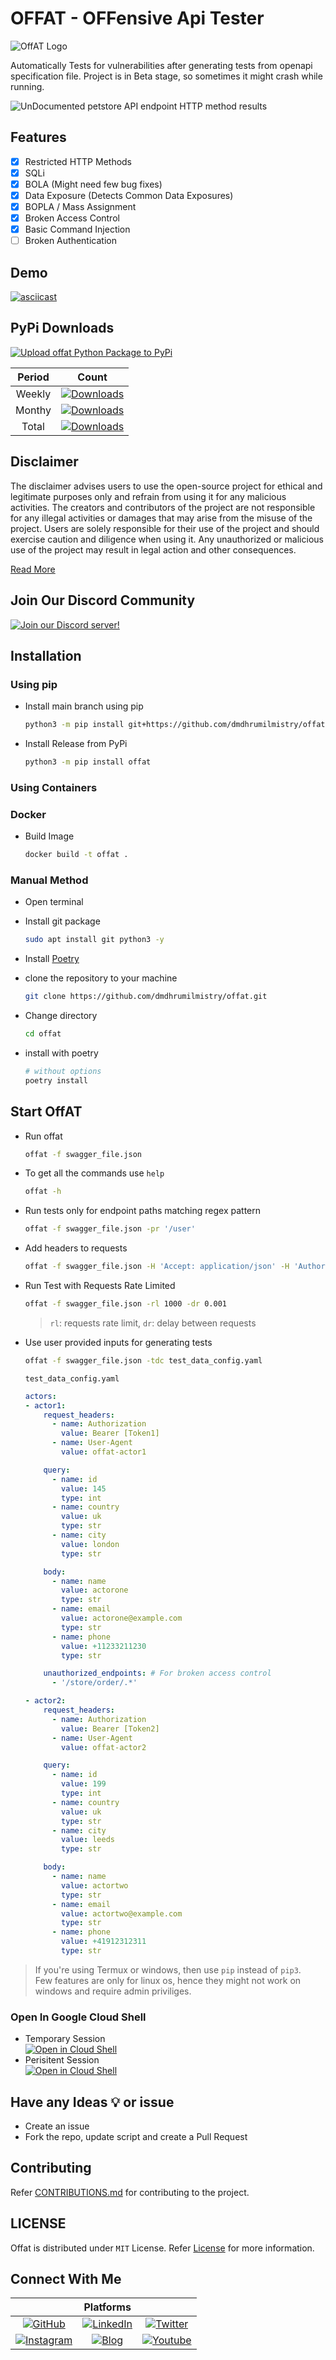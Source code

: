 # OFFAT - OFFensive Api Tester

![OffAT Logo](./.images/logos/offat.png)

Automatically Tests for vulnerabilities after generating tests from openapi specification file. Project is in Beta stage, so sometimes it might crash while running.

![UnDocumented petstore API endpoint HTTP method results](./.images/tests/offat-v0.5.0.png)

## Features

- [X] Restricted HTTP Methods
- [X] SQLi
- [X] BOLA (Might need few bug fixes)
- [X] Data Exposure (Detects Common Data Exposures)
- [X] BOPLA / Mass Assignment
- [X] Broken Access Control
- [X] Basic Command Injection
- [ ] Broken Authentication

## Demo

[![asciicast](https://asciinema.org/a/9MSwl7UafIVT3iJn13OcvWXeF.svg)](https://asciinema.org/a/9MSwl7UafIVT3iJn13OcvWXeF)

## PyPi Downloads

[![Upload offat Python Package to PyPi](https://github.com/dmdhrumilmistry/offat/actions/workflows/pypi-publish.yml/badge.svg)](https://github.com/dmdhrumilmistry/offat/actions/workflows/pypi-publish.yml)

|Period|Count|
|:----:|:---:|
|Weekly|[![Downloads](https://static.pepy.tech/personalized-badge/offat?period=week&units=international_system&left_color=black&right_color=orange&left_text=Downloads)](https://pepy.tech/project/offat)|
|Monthy|[![Downloads](https://static.pepy.tech/personalized-badge/offat?period=month&units=international_system&left_color=black&right_color=orange&left_text=Downloads)](https://pepy.tech/project/offat)|
|Total|[![Downloads](https://static.pepy.tech/personalized-badge/offat?period=total&units=international_system&left_color=black&right_color=orange&left_text=Downloads)](https://pepy.tech/project/offat)|

## Disclaimer

The disclaimer advises users to use the open-source project for ethical and legitimate purposes only and refrain from using it for any malicious activities. The creators and contributors of the project are not responsible for any illegal activities or damages that may arise from the misuse of the project. Users are solely responsible for their use of the project and should exercise caution and diligence when using it. Any unauthorized or malicious use of the project may result in legal action and other consequences.

[Read More](./DISCLAIMER.md)

## Join Our Discord Community

[![Join our Discord server!](https://invidget.switchblade.xyz/DJrnAg4nv2)](http://discord.gg/DJrnAg4nv2)

## Installation

### Using pip

- Install main branch using pip

  ```bash
  python3 -m pip install git+https://github.com/dmdhrumilmistry/offat.git
  ```

- Install Release from PyPi

  ```bash
  python3 -m pip install offat
  ```

### Using Containers

### Docker

- Build Image

  ```bash
  docker build -t offat .
  ```

### Manual Method

- Open terminal

- Install git package

  ```bash
  sudo apt install git python3 -y
  ```

- Install [Poetry](https://python-poetry.org/docs/master#installing-with-the-official-installer)

- clone the repository to your machine

  ```bash
  git clone https://github.com/dmdhrumilmistry/offat.git
  ```

- Change directory

  ```bash
  cd offat
  ```

- install with poetry

  ```bash
  # without options
  poetry install
  ```

## Start OffAT

- Run offat

  ```bash
  offat -f swagger_file.json
  ```

- To get all the commands use `help`

  ```bash
  offat -h
  ```

- Run tests only for endpoint paths matching regex pattern

  ```bash
  offat -f swagger_file.json -pr '/user'
  ```

- Add headers to requests

  ```bash
  offat -f swagger_file.json -H 'Accept: application/json' -H 'Authorization: Bearer YourJWTToken'
  ```

- Run Test with Requests Rate Limited

  ```bash
  offat -f swagger_file.json -rl 1000 -dr 0.001
  ```

  > `rl`: requests rate limit, `dr`: delay between requests

- Use user provided inputs for generating tests

  ```bash
  offat -f swagger_file.json -tdc test_data_config.yaml
  ```

  `test_data_config.yaml`
  
  ```yaml
  actors:
  - actor1:
      request_headers:
        - name: Authorization
          value: Bearer [Token1]
        - name: User-Agent
          value: offat-actor1

      query:
        - name: id
          value: 145
          type: int
        - name: country
          value: uk
          type: str
        - name: city
          value: london
          type: str

      body:
        - name: name
          value: actorone
          type: str
        - name: email
          value: actorone@example.com
          type: str
        - name: phone
          value: +11233211230
          type: str

      unauthorized_endpoints: # For broken access control
        - '/store/order/.*'

  - actor2:
      request_headers:
        - name: Authorization
          value: Bearer [Token2]
        - name: User-Agent
          value: offat-actor2

      query:
        - name: id
          value: 199
          type: int
        - name: country
          value: uk
          type: str
        - name: city
          value: leeds
          type: str

      body:
        - name: name
          value: actortwo
          type: str
        - name: email
          value: actortwo@example.com
          type: str
        - name: phone
          value: +41912312311
          type: str
  ```

> If you're using Termux or windows, then use `pip` instead of `pip3`.  
> Few features are only for linux os, hence they might not work on windows and require admin priviliges.

### Open In Google Cloud Shell

- Temporary Session  
  [![Open in Cloud Shell](https://gstatic.com/cloudssh/images/open-btn.svg)](https://shell.cloud.google.com/cloudshell/editor?cloudshell_git_repo=https://github.com/dmdhrumilmistry/offat.git&ephemeral=true&show=terminal&cloudshell_print=./DISCLAIMER.md)
- Perisitent Session  
  [![Open in Cloud Shell](https://gstatic.com/cloudssh/images/open-btn.svg)](https://shell.cloud.google.com/cloudshell/editor?cloudshell_git_repo=https://github.com/dmdhrumilmistry/offat.git&ephemeral=false&show=terminal&cloudshell_print=./DISCLAIMER.md)

## Have any Ideas 💡 or issue

- Create an issue
- Fork the repo, update script and create a Pull Request

## Contributing

Refer [CONTRIBUTIONS.md](/.github/CONTRIBUTING.md) for contributing to the project.

## LICENSE

Offat is distributed under `MIT` License. Refer [License](/LICENSE) for more information.

## Connect With Me

|                                                                                                                       |                                                       Platforms                                                       |                                                                                                                                        |
| :-------------------------------------------------------------------------------------------------------------------: | :-------------------------------------------------------------------------------------------------------------------: | :------------------------------------------------------------------------------------------------------------------------------------: |
|       [![GitHub](https://img.shields.io/badge/Github-dmdhrumilmistry-333)](https://github.com/dmdhrumilmistry)        | [![LinkedIn](https://img.shields.io/badge/LinkedIn-Dhrumil%20Mistry-4078c0)](https://linkedin.com/in/dmdhrumilmistry) |             [![Twitter](https://img.shields.io/badge/Twitter-dmdhrumilmistry-4078c0)](https://twitter.com/dmdhrumilmistry)             |
| [![Instagram](https://img.shields.io/badge/Instagram-dmdhrumilmistry-833ab4)](https://instagram.com/dmdhrumilmistry/) |     [![Blog](https://img.shields.io/badge/Blog-Dhrumil%20Mistry-bd2c00)](https://dmdhrumilmistry.github.io/blog)      | [![Youtube](https://img.shields.io/badge/YouTube-Dhrumil%20Mistry-critical)](https://www.youtube.com/channel/UChbjrRvbzgY3BIomUI55XDQ) |
